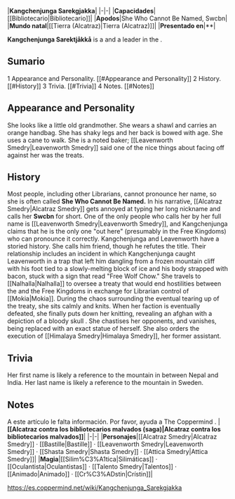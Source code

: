 |**Kangchenjunga Sarekgjakka**|
|-|-|
|**Capacidades**|[[Bibliotecario\|Bibliotecario]]|
|**Apodos**|She Who Cannot Be Named, Swcbn|
|**Mundo natal**|[[Tierra (Alcatraz)\|Tierra (Alcatraz)]]|
|**Presentado en**|**|

**Kangchenjunga Sarektjåkkå** is a  and a leader in the .

## Sumario

1 Appearance and Personality. [[#Appearance and Personality]] 
2 History. [[#History]] 
3 Trivia. [[#Trivia]] 
4 Notes. [[#Notes]] 


## Appearance and Personality
She looks like a little old grandmother. She wears a shawl and carries an orange handbag. She has shaky legs and her back is bowed with age. She uses a cane to walk.
She is a noted baker; [[Leavenworth Smedry\|Leavenworth Smedry]] said one of the nice things about facing off against her was the treats.

## History
Most people, including other Librarians, cannot pronounce her name, so she is often called **She Who Cannot Be Named.** In his narrative, [[Alcatraz Smedry\|Alcatraz Smedry]] gets annoyed at typing her long nickname and calls her **Swcbn** for short. One of the only people who calls her by her full name is [[Leavenworth Smedry\|Leavenworth Smedry]], and Kangchenjunga claims that he is the only one "out here" (presumably in the Free Kingdoms) who can pronounce it correctly.
Kangchenjunga and Leavenworth have a storied history. She calls him friend, though he refutes the title. Their relationship includes an incident in which Kangchenjunga caught Leavenworth in a trap that left him dangling from a frozen mountain cliff with his foot tied to a slowly-melting block of ice and his body strapped with bacon, stuck with a sign that read "Free Wolf Chow." 
She travels to [[Nalhalla\|Nalhalla]] to oversee a treaty that would end hostilities between the  and the Free Kingdoms in exchange for Librarian control of [[Mokia\|Mokia]]. During the chaos surrounding the eventual tearing up of the treaty, she sits calmly and knits. When her faction is eventually defeated, she finally puts down her knitting, revealing an afghan with a depiction of a bloody skull . She chastises her opponents, and vanishes, being replaced with an exact statue of herself.
She also orders the execution of [[Himalaya Smedry\|Himalaya Smedry]], her former assistant.

## Trivia
Her first name is likely a reference to the mountain  in between Nepal and India. Her last name is likely a reference to the mountain  in Sweden.

## Notes

A este artículo le falta información. Por favor, ayuda a The Coppermind .
|**[[Alcatraz contra los bibliotecarios malvados (saga)\|Alcatraz contra los bibliotecarios malvados]]**|
|-|-|
|**Personajes**|[[Alcatraz Smedry\|Alcatraz Smedry]] · [[Bastille\|Bastille]] · [[Leavenworth Smedry\|Leavenworth Smedry]] · [[Shasta Smedry\|Shasta Smedry]] · [[Attica Smedry\|Attica Smedry]]|
|**Magia**|[[Silim%C3%A1tica\|Silimáticas]] · [[Oculantista\|Oculantistas]] · [[Talento Smedry\|Talentos]] · [[Animado\|Animado]] · [[Cr%C3%ADstin\|Crístin]]|



https://es.coppermind.net/wiki/Kangchenjunga_Sarekgjakka
